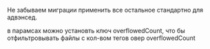 Не забываем миграции применить
все остальное стандартно для адвэнсед.

в парамсах можно установть ключ overflowedCount, что бы отфильтровывать файлы с кол-вом тегов овер overflowedCount

